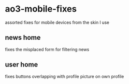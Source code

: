# ao3-mobile-fixes
assorted fixes for mobile devices from the skin I use

## news home
fixes the misplaced form for filtering news

## user home
fixes buttons overlapping with profile picture on own profile